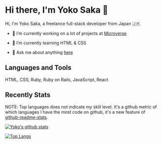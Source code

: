 # Hi there, I'm Yoko Saka 👋

Hi, I'm Yoko Saka, a freelance full-stack developer from Japan :jp:.



- 🔭 I’m currently working on a lot of projects at [Microverse](https://www.microverse.org/)

- 🌱 I’m currently learning HTML & CSS

- 💬 Ask me about anything [here](https://github.com/issues)




## Languages and Tools

HTML, CSS, Ruby, Ruby on Rails, JavaScript, React



## Recently Stats
NOTE: Top languages does not indicate my skill level.
It's a github metric of which languages I have the most code on github, it's a new feature of [github-readme-stats](https://github.com/anuraghazra/github-readme-stats).

[![Yoko's github stats](https://github-readme-stats.vercel.app/api?username=yocosaka&count_private=true&show_icons=true&theme=tokyonight)](https://github.com/anuraghazra/github-readme-stats)

[![Top Langs](https://github-readme-stats.vercel.app/api/top-langs/?username=yocosaka)](https://github.com/anuraghazra/github-readme-stats)

<!--
**yocosaka/yocosaka** is a ✨ _special_ ✨ repository because its `README.md` (this file) appears on your GitHub profile.

Here are some ideas to get you started:

- 🔭 I’m currently working on ...
- 🌱 I’m currently learning ...
- 👯 I’m looking to collaborate on ...
- 🤔 I’m looking for help with ...
- 💬 Ask me about ...
- 📫 How to reach me: ...
- 😄 Pronouns: ...
- ⚡ Fun fact: ...
-->
